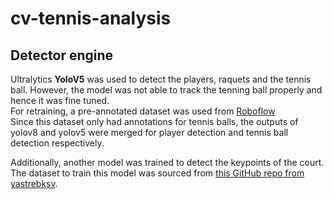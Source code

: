 # cv-tennis-analysis
 
## Detector engine
Ultralytics **YoloV5** was used to detect the players, raquets and the tennis ball. However, the model was not able to track the tenning ball properly and hence it was fine tuned.<br>
For retraining, a pre-annotated dataset was used from [Roboflow](https://universe.roboflow.com/viren-dhanwani/tennis-ball-detection/dataset/6#)<br>
Since this dataset only had annotations for tennis balls, the outputs of yolov8 and yolov5 were merged for player detection and tennis ball detection respectively.<br>

Additionally, another model was trained to detect the keypoints of the court. The dataset to train this model was sourced from [this GitHub repo from yastrebksv](https://github.com/yastrebksv/TennisCourtDetector?tab=readme-ov-file).